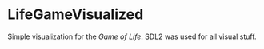 # LifeGameVisualized
Simple visualization for the _Game of Life_. SDL2 was used for all visual stuff.
